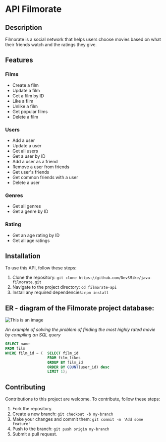# API Filmorate

## Description

Filmorate is a social network that helps users choose movies based on what their friends watch and the ratings they give.

## Features

### Films

- Create a film
- Update a film
- Get a film by ID
- Like a film
- Unlike a film
- Get popular films
- Delete a film

### Users

- Add a user
- Update a user
- Get all users
- Get a user by ID
- Add a user as a friend
- Remove a user from friends
- Get user's friends
- Get common friends with a user
- Delete a user

### Genres

- Get all genres
- Get a genre by ID

### Rating

- Get an age rating by ID
- Get all age ratings

## Installation

To use this API, follow these steps:

1. Clone the repository: `git clone https://github.com/DevSMike/java-filmorate.git`
2. Navigate to the project directory: `cd filmorate-api`
3. Install any required dependencies: `npm install`

## ER - diagram of the Filmorate project database:
![This is an image](https://i.ibb.co/mDNFBN2/image.png)

*An example of solving the problem of finding the most highly rated movie by compiling an SQL query*
```sql
SELECT name
FROM film
WHERE film_id = (  SELECT film_id 
                   FROM film_likes
                   GROUP BY film_id
                   ORDER BY COUNT(user_id) desc
                   LIMIT 1);
```


## Contributing

Contributions to this project are welcome. To contribute, follow these steps:

1. Fork the repository.
2. Create a new branch: `git checkout -b my-branch`
3. Make your changes and commit them: `git commit -m 'Add some feature'`
4. Push to the branch: `git push origin my-branch`
5. Submit a pull request.
